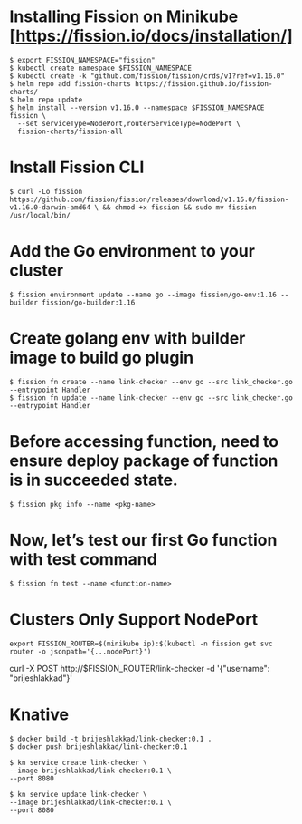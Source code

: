 # Installing Fission on Minikube [https://fission.io/docs/installation/]
```
$ export FISSION_NAMESPACE="fission"
$ kubectl create namespace $FISSION_NAMESPACE
$ kubectl create -k "github.com/fission/fission/crds/v1?ref=v1.16.0"
$ helm repo add fission-charts https://fission.github.io/fission-charts/
$ helm repo update
$ helm install --version v1.16.0 --namespace $FISSION_NAMESPACE fission \
  --set serviceType=NodePort,routerServiceType=NodePort \
  fission-charts/fission-all
```

# Install Fission CLI
```
$ curl -Lo fission https://github.com/fission/fission/releases/download/v1.16.0/fission-v1.16.0-darwin-amd64 \ && chmod +x fission && sudo mv fission /usr/local/bin/
```

# Add the Go environment to your cluster
```
$ fission environment update --name go --image fission/go-env:1.16 --builder fission/go-builder:1.16
```

# Create golang env with builder image to build go plugin
```
$ fission fn create --name link-checker --env go --src link_checker.go --entrypoint Handler
$ fission fn update --name link-checker --env go --src link_checker.go --entrypoint Handler
```

# Before accessing function, need to ensure deploy package of function is in succeeded state.
```
$ fission pkg info --name <pkg-name>
```

# Now, let’s test our first Go function with test command
```
$ fission fn test --name <function-name>
```

# Clusters Only Support NodePort
```
export FISSION_ROUTER=$(minikube ip):$(kubectl -n fission get svc router -o jsonpath='{...nodePort}')
```

curl -X POST http://$FISSION_ROUTER/link-checker -d '{"username": "brijeshlakkad"}'


# Knative

```
$ docker build -t brijeshlakkad/link-checker:0.1 .
$ docker push brijeshlakkad/link-checker:0.1
```

```
$ kn service create link-checker \
--image brijeshlakkad/link-checker:0.1 \
--port 8080

$ kn service update link-checker \
--image brijeshlakkad/link-checker:0.1 \
--port 8080
```